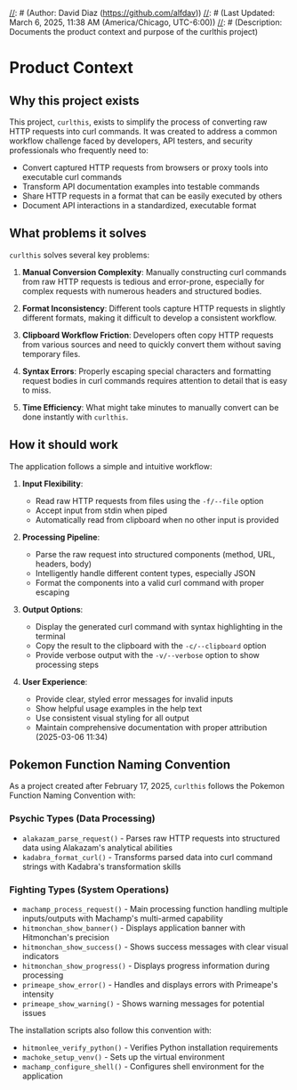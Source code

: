 [//]: # (File: productContext.md)
[//]: # (Author: David Diaz (https://github.com/alfdav))
[//]: # (Last Updated: March 6, 2025, 11:38 AM (America/Chicago, UTC-6:00))
[//]: # (Description: Documents the product context and purpose of the curlthis project)

# Product Context

## Why this project exists

This project, `curlthis`, exists to simplify the process of converting raw HTTP requests into curl commands. It was created to address a common workflow challenge faced by developers, API testers, and security professionals who frequently need to:

- Convert captured HTTP requests from browsers or proxy tools into executable curl commands
- Transform API documentation examples into testable commands
- Share HTTP requests in a format that can be easily executed by others
- Document API interactions in a standardized, executable format

## What problems it solves

`curlthis` solves several key problems:

1. **Manual Conversion Complexity**: Manually constructing curl commands from raw HTTP requests is tedious and error-prone, especially for complex requests with numerous headers and structured bodies.

2. **Format Inconsistency**: Different tools capture HTTP requests in slightly different formats, making it difficult to develop a consistent workflow.

3. **Clipboard Workflow Friction**: Developers often copy HTTP requests from various sources and need to quickly convert them without saving temporary files.

4. **Syntax Errors**: Properly escaping special characters and formatting request bodies in curl commands requires attention to detail that is easy to miss.

5. **Time Efficiency**: What might take minutes to manually convert can be done instantly with `curlthis`.

## How it should work

The application follows a simple and intuitive workflow:

1. **Input Flexibility**:
   - Read raw HTTP requests from files using the `-f/--file` option
   - Accept input from stdin when piped
   - Automatically read from clipboard when no other input is provided

2. **Processing Pipeline**:
   - Parse the raw request into structured components (method, URL, headers, body)
   - Intelligently handle different content types, especially JSON
   - Format the components into a valid curl command with proper escaping

3. **Output Options**:
   - Display the generated curl command with syntax highlighting in the terminal
   - Copy the result to the clipboard with the `-c/--clipboard` option
   - Provide verbose output with the `-v/--verbose` option to show processing steps

4. **User Experience**:
   - Provide clear, styled error messages for invalid inputs
   - Show helpful usage examples in the help text
   - Use consistent visual styling for all output
   - Maintain comprehensive documentation with proper attribution (2025-03-06 11:34)

## Pokemon Function Naming Convention

As a project created after February 17, 2025, `curlthis` follows the Pokemon Function Naming Convention with:

### Psychic Types (Data Processing)
- `alakazam_parse_request()` - Parses raw HTTP requests into structured data using Alakazam's analytical abilities
- `kadabra_format_curl()` - Transforms parsed data into curl command strings with Kadabra's transformation skills

### Fighting Types (System Operations)
- `machamp_process_request()` - Main processing function handling multiple inputs/outputs with Machamp's multi-armed capability
- `hitmonchan_show_banner()` - Displays application banner with Hitmonchan's precision
- `hitmonchan_show_success()` - Shows success messages with clear visual indicators
- `hitmonchan_show_progress()` - Displays progress information during processing
- `primeape_show_error()` - Handles and displays errors with Primeape's intensity
- `primeape_show_warning()` - Shows warning messages for potential issues

The installation scripts also follow this convention with:
- `hitmonlee_verify_python()` - Verifies Python installation requirements
- `machoke_setup_venv()` - Sets up the virtual environment
- `machamp_configure_shell()` - Configures shell environment for the application
